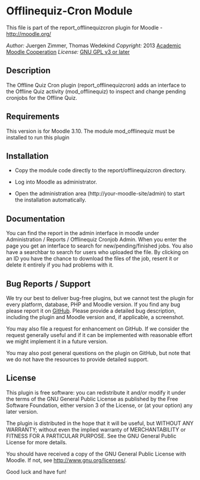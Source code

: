 Offlinequiz-Cron Module
================

This file is part of the report_offlinequizcron plugin for Moodle - <http://moodle.org/>

*Author:*    Juergen Zimmer, Thomas Wedekind
*Copyright:* 2013 [Academic Moodle Cooperation](http://www.academic-moodle-cooperation.org)
*License:*   [GNU GPL v3 or later](http://www.gnu.org/copyleft/gpl.html)


Description
-----------

The Offline Quiz Cron plugin (report_offlinequizcron) adds an interface to the Offline Quiz activity (mod_offlinequiz) to inspect and change pending cronjobs for the Offline Quiz.

Requirements
------------

This version is for Moodle 3.10. The module mod_offlinequiz must be installed to run this plugin


Installation
------------

* Copy the module code directly to the report/offlinequizcron directory.

* Log into Moodle as administrator.

* Open the administration area (http://your-moodle-site/admin) to start the installation
  automatically.


Documentation
------------

You can find the report in the admin interface in moodle under Administration / Reports / Offlinequiz Cronjob Admin.
When you enter the page you get an interface to search for new/pending/finished jobs. You also have a searchbar to search for users who uploaded the file. By clicking on an ID you have the chance to download the files of the job, resent it or delete it entirely if you had problems with it.


Bug Reports / Support
---------------------

We try our best to deliver bug-free plugins, but we cannot test the plugin for every platform,
database, PHP and Moodle version. If you find any bug please report it on
[GitHub](https://github.com/academic-moodle-cooperation/moodle-report_offlinequizcron/issues). Please
provide a detailed bug description, including the plugin and Moodle version and, if applicable, a
screenshot.

You may also file a request for enhancement on GitHub. If we consider the request generally useful
and if it can be implemented with reasonable effort we might implement it in a future version.

You may also post general questions on the plugin on GitHub, but note that we do not have the
resources to provide detailed support.


License
-------

This plugin is free software: you can redistribute it and/or modify it under the terms of the GNU
General Public License as published by the Free Software Foundation, either version 3 of the
License, or (at your option) any later version.

The plugin is distributed in the hope that it will be useful, but WITHOUT ANY WARRANTY; without
even the implied warranty of MERCHANTABILITY or FITNESS FOR A PARTICULAR PURPOSE. See the GNU
General Public License for more details.

You should have received a copy of the GNU General Public License with Moodle. If not, see
<http://www.gnu.org/licenses/>.


Good luck and have fun!
